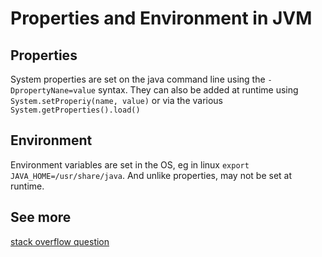 ---
---

Properties and Environment in JVM
=================================

## Properties

System properties are set on the java command line using the `-DpropertyNane=value` syntax. They can also be added at runtime using `System.setProperiy(name, value)` or via the various `System.getProperties().load()`

## Environment

Environment variables are set in the OS, eg in linux `export JAVA_HOME=/usr/share/java`. And unlike properties, may not be set at runtime.

## See more

[stack overflow question](http://stackoverflow.com/questions/7054972/java-system-properties-and-environment-variables)
